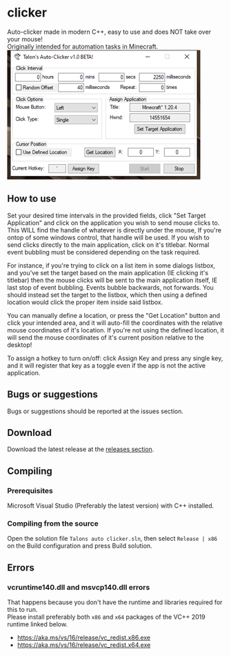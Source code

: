 # clicker
Auto-clicker made in modern C++, easy to use and does NOT take over your mouse!  
Originally intended for automation tasks in Minecraft.
![image](https://raw.githubusercontent.com/Talon-1/Talons-AutoClicker/main/clicker.png)

## How to use
Set your desired time intervals in the provided fields, click "Set Target Application" and click on the application you wish to send mouse clicks to.
This WILL find the handle of whatever is directly under the mouse, If you're ontop of some windows control, that handle will be used. If you wish to send 
clicks directly to the main application, click on it's titlebar. Normal event bubbling must be considered depending on the task required.

For instance, if you're trying to click on a list item in some dialogs listbox, and you've set the target based on the main application (IE clicking it's titlebar)
then the mouse clicks will be sent to the main application itself, IE last stop of event bubbling. Events bubble backwards, not forwards. You should instead set the 
target to the listbox, which then using a defined location would click the proper item inside said listbox.

You can manually define a location, or press the "Get Location" button and click your intended area, and it will auto-fill the coordinates with the relative mouse 
coordinates of it's location. If you're not using the defined location, it will send the mouse coordinates of it's current position relative to the desktop!

To assign a hotkey to turn on/off: click Assign Key and press any single key, and it will register that key as a toggle even if the app is not the active application.

## Bugs or suggestions
Bugs or suggestions should be reported at the issues section.

## Download
Download the latest release at the [releases section](https://github.com/Talon-1/Talons-AutoClicker/releases/latest).

## Compiling
### Prerequisites
Microsoft Visual Studio (Preferably the latest version) with C++ installed.

### Compiling from the source
Open the solution file `Talons auto clicker.sln`, then select `Release | x86` on the Build configuration and press Build solution.

## Errors
### vcruntime140.dll and msvcp140.dll errors
That happens because you don't have the runtime and libraries required for this to run.  
Please install preferably both `x86` and `x64` packages of the VC++ 2019 runtime linked below.
- https://aka.ms/vs/16/release/vc_redist.x86.exe
- https://aka.ms/vs/16/release/vc_redist.x64.exe
